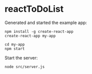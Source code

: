 # reactToDoList

Generated and started the example app:
```
npm install -g create-react-app
create-react-app my-app

cd my-app
npm start
```
Start the server:
```
node src/server.js
```
